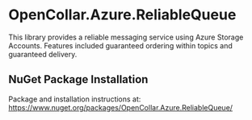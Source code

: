 # OpenCollar.Azure.ReliableQueue

This library provides a reliable messaging service using Azure Storage Accounts.  Features included guaranteed ordering within topics and guaranteed delivery.

## NuGet Package Installation

Package and installation instructions at: https://www.nuget.org/packages/OpenCollar.Azure.ReliableQueue/